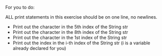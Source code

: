 For you to do:

ALL print statements in this exercise should be on one line, no newlines.

- Print out the character in the 5th index of the String str
- Print out the character in the 8th index of the String str
- Print out the character in the 1st index of the String str
- Print out the index in the i-th index of the String str (i is a variable already declared for you)

